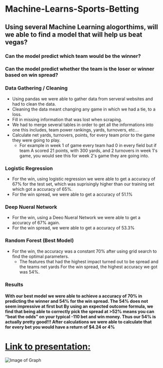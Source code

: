 # Machine-Learns-Sports-Betting

## Using several Machine Learning alogorthims, will we able to find a model that will help us beat vegas?
### Can the model predict which team would be the winner?
### Can the model predict whether the team is the loser or winner based on win spread?

### Data Gathering / Cleaning 
* Using pandas we were able to gather data from serveral websites and had to clean the data.
* Cleaning the data meant changing any game in which we had a tie, to a loss.
* Fill in missing information that was lost when scraping. 
* We had to merge several tables in order to get all the informations into one this includes, team power rankings, yards, turnovers, etc...
* Calculate net yards, turnovers, points, for every team prior to the game they were going to play. 
  - For example in week 1 of game every team had 0 in every field but if team A scored 21 points, with 300 yards, and 2 turnovers in week 1's game, you would see this for week 2's game they are going into. 
  
### Logistic Regression 
- For the win, using logistic regression we were able to get a accuracy of 67% for the test set, which was suprisingly higher than our training set which got a accuracy of 65%. 
- For the win spread, we were able to get a accuracy of 51.1%

### Deep Nueral Network 
- For the win, using a Deeo Nueral Network we were able to get a accuracy of 67% again.
- For the win spread, we were able to get a accuracy of 53.3% 

### Random Forest (Best Model)
- For the win, the accuracy was a constant 70% after using grid search to find the optimal parameters. 
  - The features that had the highest impact turned out to be spread and the teams net yards
  For the win spread, the highest accuracy we got was 54%. 
  
### Results
#### With our best model we were able to achieve a accuracy of 70% in predicting the winner and 54% for the win spread. The 54% does not seem impressive at first but By using an expected outcome formula, we find that being able to correctly pick the spread at >52% means you can  “beat the odds” on your typical -110 bet and win money. Thus our 54% is actually pretty good!!! After calculations we were able to calculate that for every bet you would have a return of $4.24 or 4% 

# [Link to presentation:](https://github.com/MGao535/Machine-Learns-Sports-Betting/blob/master/Final/Beating%20Vegas%20using%20Machine%20Learning%20.pdf)

![Image of Graph](https://user-images.githubusercontent.com/35829105/93822462-e2f64000-fc25-11ea-994a-565302371c72.png)
